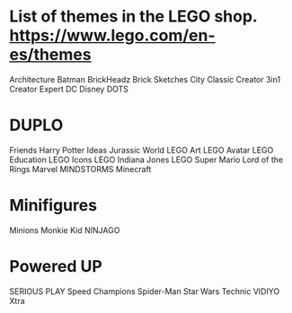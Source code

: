 # List of themes in the LEGO shop. https://www.lego.com/en-es/themes
Architecture
Batman
BrickHeadz
Brick Sketches
City
Classic
Creator 3in1
Creator Expert
DC
Disney
DOTS
# DUPLO
Friends
Harry Potter
Ideas
Jurassic World
LEGO Art
LEGO Avatar
LEGO Education
LEGO Icons
LEGO Indiana Jones
LEGO Super Mario
Lord of the Rings
Marvel
MINDSTORMS
Minecraft
# Minifigures
Minions
Monkie Kid
NINJAGO
# Powered UP
SERIOUS PLAY
Speed Champions
Spider-Man
Star Wars
Technic
VIDIYO
Xtra